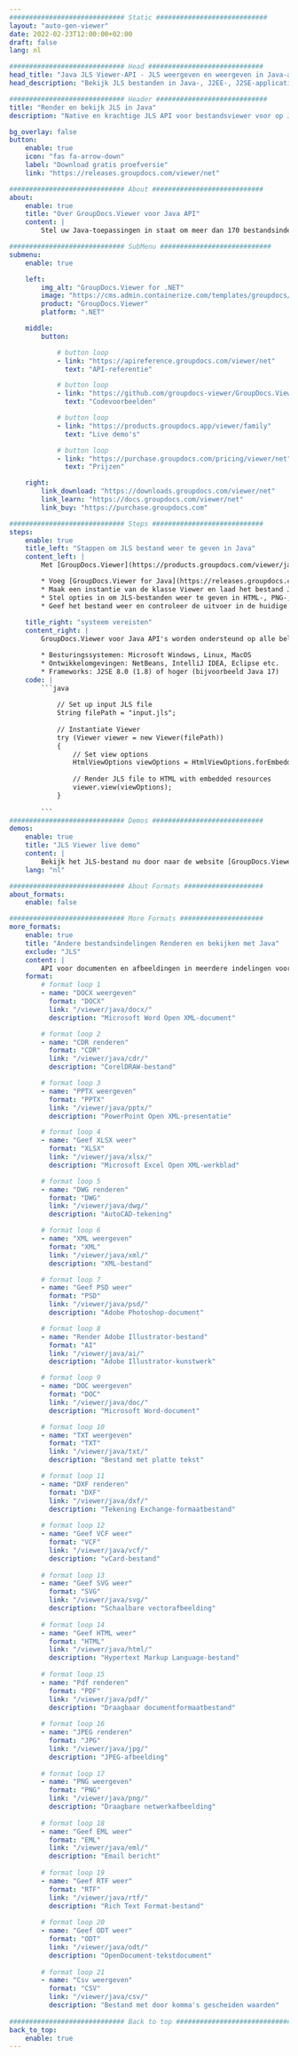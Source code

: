 ```yaml
---
############################# Static ############################
layout: "auto-gen-viewer"
date: 2022-02-23T12:00:00+02:00
draft: false
lang: nl

############################# Head #############################
head_title: "Java JLS Viewer-API - JLS weergeven en weergeven in Java-apps"
head_description: "Bekijk JLS bestanden in Java-, J2EE-, J2SE-applicaties. Ondersteunt het bekijken van meer dan 170 document- en afbeeldingsbestandsindelingen in HTML-, PDF- of afbeeldingsmodus met geavanceerde functies om opties voor het bekijken van documenten te beheren."

############################# Header ############################
title: "Render en bekijk JLS in Java" 
description: "Native en krachtige JLS API voor bestandsviewer voor op Java, J2EE en J2SE gebaseerde applicaties, die een breed scala aan extra functies ondersteunt om het uiterlijk van het uitvoerdocumentformaat aan te passen." 

bg_overlay: false
button:
    enable: true
    icon: "fas fa-arrow-down"
    label: "Download gratis proefversie"
    link: "https://releases.groupdocs.com/viewer/net"

############################# About ############################
about:
    enable: true
    title: "Over GroupDocs.Viewer voor Java API" 
    content: |
        Stel uw Java-toepassingen in staat om meer dan 170 bestandsindelingen weer te geven in HTML-, PDF- of afbeeldingsmodus met behulp van GroupDocs.Viewer voor Java API's zonder dat er extra software is geïnstalleerd; zoals Microsoft Office, Apache Open Office, Adobe Acrobat Reader enz. Ontwikkelaars kunnen eenvoudig alle populaire afbeeldingen en documenttypen bekijken, waaronder Microsoft Office, OpenDocument, HTML, PDF, Archief, Diagrammen, Photoshop, AutoCAD en programmeertaalformaten in de Java-toepassingen met snelle weergave van de hoogste kwaliteit.

############################# SubMenu ############################
submenu:
    enable: true

    left:
        img_alt: "GroupDocs.Viewer for .NET"
        image: "https://cms.admin.containerize.com/templates/groupdocs/images/product-logos/90x90-noborder/groupdocs-viewer-net.png"
        product: "GroupDocs.Viewer"
        platform: ".NET"

    middle:
        button:

            # button loop
            - link: "https://apireference.groupdocs.com/viewer/net"
              text: "API-referentie"

            # button loop
            - link: "https://github.com/groupdocs-viewer/GroupDocs.Viewer-for-.NET"
              text: "Codevoorbeelden"

            # button loop
            - link: "https://products.groupdocs.app/viewer/family"
              text: "Live demo's"

            # button loop
            - link: "https://purchase.groupdocs.com/pricing/viewer/net"
              text: "Prijzen"

    right:
        link_download: "https://downloads.groupdocs.com/viewer/net"
        link_learn: "https://docs.groupdocs.com/viewer/net"
        link_buy: "https://purchase.groupdocs.com"

############################# Steps ############################
steps:
    enable: true
    title_left: "Stappen om JLS bestand weer te geven in Java" 
    content_left: |
        Met [GroupDocs.Viewer](https://products.groupdocs.com/viewer/java/) kun je in een paar stappen JLS renderen naar HTML, JPEG, PNG of PDF.

        * Voeg [GroupDocs.Viewer for Java](https://releases.groupdocs.com/viewer/java/) toe als afhankelijkheid van uw project. 
        * Maak een instantie van de klasse Viewer en laad het bestand JLS met het volledige pad. 
        * Stel opties in om JLS-bestanden weer te geven in HTML-, PNG-, JPEG- of PDF-indeling. 
        * Geef het bestand weer en controleer de uitvoer in de huidige map. 
        
    title_right: "systeem vereisten" 
    content_right: |
        GroupDocs.Viewer voor Java API's worden ondersteund op alle belangrijke platforms en besturingssystemen. Voordat u de onderstaande code uitvoert, moet u ervoor zorgen dat de volgende vereisten op uw systeem zijn geïnstalleerd.

        * Besturingssystemen: Microsoft Windows, Linux, MacOS 
        * Ontwikkelomgevingen: NetBeans, IntelliJ IDEA, Eclipse etc. 
        * Frameworks: J2SE 8.0 (1.8) of hoger (bijvoorbeeld Java 17) 
    code: |
        ```java
                        
            // Set up input JLS file
            String filePath = "input.jls";
        
            // Instantiate Viewer
            try (Viewer viewer = new Viewer(filePath))
            {
            	// Set view options 
            	HtmlViewOptions viewOptions = HtmlViewOptions.forEmbeddedResources();
                    
            	// Render JLS file to HTML with embedded resources
            	viewer.view(viewOptions);
            }
             
        ```
############################# Demos ############################
demos:
    enable: true
    title: "JLS Viewer live demo"
    content: |
        Bekijk het JLS-bestand nu door naar de website [GroupDocs.Viewer Online Apps](https://products.groupdocs.app/viewer/jls) te gaan.
    lang: "nl"

############################# About Formats ####################
about_formats:
    enable: false

############################# More Formats #####################
more_formats:
    enable: true
    title: "Andere bestandsindelingen Renderen en bekijken met Java"
    exclude: "JLS"
    content: |
        API voor documenten en afbeeldingen in meerdere indelingen voor Java. Bekijk hieronder enkele van de populaire bestandsindelingen zonder externe kijkers.
    format: 
        # format loop 1
        - name: "DOCX weergeven"
          format: "DOCX"
          link: "/viewer/java/docx/"
          description: "Microsoft Word Open XML-document" 

        # format loop 2
        - name: "CDR renderen" 
          format: "CDR"
          link: "/viewer/java/cdr/"
          description: "CorelDRAW-bestand" 

        # format loop 3
        - name: "PPTX weergeven"
          format: "PPTX"
          link: "/viewer/java/pptx/"
          description: "PowerPoint Open XML-presentatie" 

        # format loop 4
        - name: "Geef XLSX weer"
          format: "XLSX"
          link: "/viewer/java/xlsx/"
          description: "Microsoft Excel Open XML-werkblad" 

        # format loop 5
        - name: "DWG renderen"
          format: "DWG"
          link: "/viewer/java/dwg/"
          description: "AutoCAD-tekening"

        # format loop 6
        - name: "XML weergeven"
          format: "XML"
          link: "/viewer/java/xml/"
          description: "XML-bestand"

        # format loop 7
        - name: "Geef PSD weer"
          format: "PSD"
          link: "/viewer/java/psd/"
          description: "Adobe Photoshop-document"

        # format loop 8
        - name: "Render Adobe Illustrator-bestand"
          format: "AI"
          link: "/viewer/java/ai/"
          description: "Adobe Illustrator-kunstwerk"

        # format loop 9
        - name: "DOC weergeven"
          format: "DOC"
          link: "/viewer/java/doc/"
          description: "Microsoft Word-document" 

        # format loop 10
        - name: "TXT weergeven" 
          format: "TXT"
          link: "/viewer/java/txt/"
          description: "Bestand met platte tekst" 

        # format loop 11
        - name: "DXF renderen" 
          format: "DXF"
          link: "/viewer/java/dxf/"
          description: "Tekening Exchange-formaatbestand"  
          
        # format loop 12
        - name: "Geef VCF weer"
          format: "VCF"
          link: "/viewer/java/vcf/"
          description: "vCard-bestand"  
              
        # format loop 13
        - name: "Geef SVG weer"
          format: "SVG"
          link: "/viewer/java/svg/"
          description: "Schaalbare vectorafbeelding" 
          
        # format loop 14
        - name: "Geef HTML weer"
          format: "HTML"
          link: "/viewer/java/html/"
          description: "Hypertext Markup Language-bestand" 
          
        # format loop 15
        - name: "Pdf renderen"
          format: "PDF"
          link: "/viewer/java/pdf/"
          description: "Draagbaar documentformaatbestand"
          
        # format loop 16
        - name: "JPEG renderen"
          format: "JPG"
          link: "/viewer/java/jpg/"
          description: "JPEG-afbeelding"
          
        # format loop 17
        - name: "PNG weergeven"
          format: "PNG"
          link: "/viewer/java/png/"
          description: "Draagbare netwerkafbeelding" 
          
        # format loop 18
        - name: "Geef EML weer"
          format: "EML"
          link: "/viewer/java/eml/"
          description: "Email bericht" 
          
        # format loop 19
        - name: "Geef RTF weer"
          format: "RTF"
          link: "/viewer/java/rtf/"
          description: "Rich Text Format-bestand" 
          
        # format loop 20
        - name: "Geef ODT weer"
          format: "ODT"
          link: "/viewer/java/odt/"
          description: "OpenDocument-tekstdocument" 
          
        # format loop 21
        - name: "Csv weergeven"
          format: "CSV"
          link: "/viewer/java/csv/"
          description: "Bestand met door komma's gescheiden waarden" 
          
############################# Back to top ###############################
back_to_top:
    enable: true
---
```


